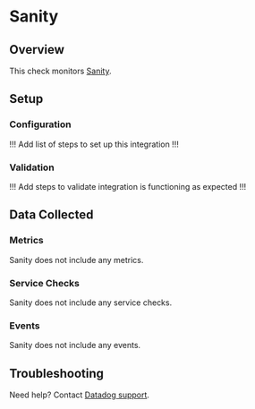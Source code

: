 # Sanity

## Overview

This check monitors [Sanity][1].

## Setup

### Configuration

!!! Add list of steps to set up this integration !!!

### Validation

!!! Add steps to validate integration is functioning as expected !!!

## Data Collected

### Metrics

Sanity does not include any metrics.

### Service Checks

Sanity does not include any service checks.

### Events

Sanity does not include any events.

## Troubleshooting

Need help? Contact [Datadog support][3].

[1]: **LINK_TO_INTEGRATION_SITE**
[2]: https://app.datadoghq.com/account/settings/agent/latest
[3]: https://docs.datadoghq.com/help/

